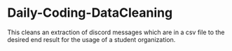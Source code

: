 # Daily-Coding-DataCleaning
 This cleans an extraction of discord messages which are in a csv file to the desired end result for the usage of a student organization.
